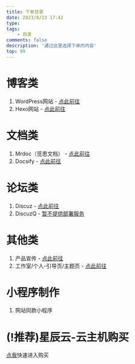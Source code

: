 ```yaml
---
title: 下单目录
date: 2023/8/23 17:42
type: 
tags: 
    - 目录
comments: false
description: '通过这里选择下单的内容'
top: 99
---
```

# 博客类
 1. WordPress网站 - [点此前往](https://docs.maresera.top/2023/08/23/wordpress/)
 2. Hexo网站 - [点此前往](https://docs.maresera.top/2023/08/23/hexo/)
# 文档类
 1. Mrdoc（觅思文档） - [点此前往](https://docs.maresera.top/2023/08/23/mrdoc/)
 2. Docsify - [点此前往](https://docs.maresera.top/2023/08/23/docsify/)
# 论坛类
 1. Discuz - [点此前往](https://docs.maresera.top/2023/08/23/discuz/)
 2. DiscuzQ - [暂不提供部署服务](https://docs.maresera.top/2023/08/23/discuzq/)
# 其他类
 1. 产品宣传 - [点此前往](https://docs.maresera.top/2023/08/23/xuanchuan/)
 2. 工作室/个人-引导页/主题页 - [点此前往](https://docs.maresera.top/2023/08/23/yindaozhuti/)
# 小程序制作
 1. 网站同款小程序
# (!推荐)星辰云-云主机购买
[点我](https://starxn.com/aff/JEXFCUTI)快速进入购买